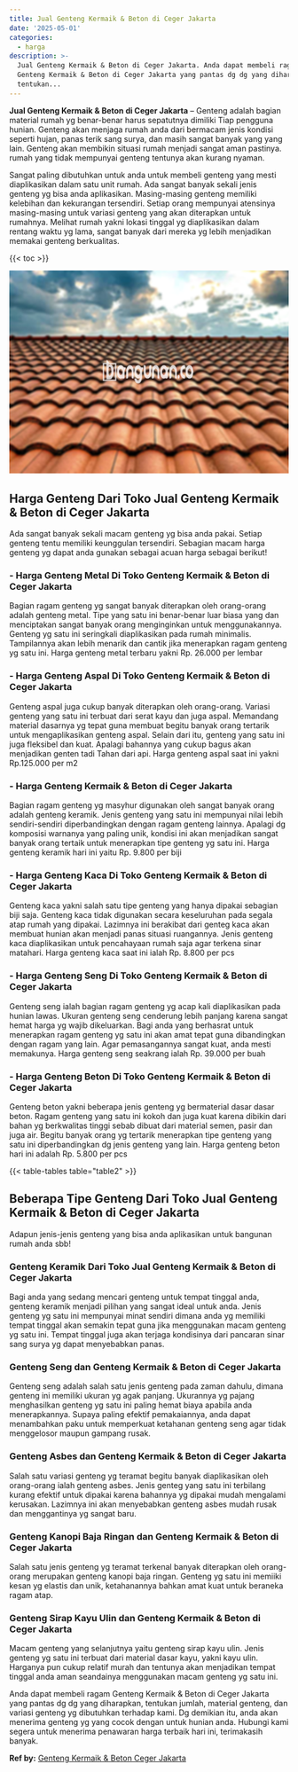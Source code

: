 ```yaml
---
title: Jual Genteng Kermaik & Beton di Ceger Jakarta
date: '2025-05-01'
categories:
  - harga
description: >-
  Jual Genteng Kermaik & Beton di Ceger Jakarta. Anda dapat membeli ragam
  Genteng Kermaik & Beton di Ceger Jakarta yang pantas dg dg yang diharapkan,
  tentukan...
---
```


**Jual Genteng Kermaik & Beton di Ceger Jakarta** – Genteng adalah bagian material rumah yg benar-benar harus sepatutnya dimiliki Tiap pengguna hunian. Genteng akan menjaga rumah anda dari bermacam jenis kondisi seperti hujan, panas terik sang surya, dan masih sangat banyak yang yang lain. Genteng akan membikin situasi rumah menjadi sangat aman pastinya. rumah yang tidak mempunyai genteng tentunya akan kurang nyaman.

Sangat paling dibutuhkan untuk anda untuk membeli genteng yang mesti diaplikasikan dalam satu unit rumah. Ada sangat banyak sekali jenis genteng yg bisa anda aplikasikan. Masing-masing genteng memiliki kelebihan dan kekurangan tersendiri. Setiap orang mempunyai atensinya masing-masing untuk variasi genteng yang akan diterapkan untuk rumahnya. Melihat rumah yakni lokasi tinggal yg diaplikasikan dalam rentang waktu yg lama, sangat banyak dari mereka yg lebih menjadikan memakai genteng berkualitas.

{{< toc >}}

![Jual Genteng Kermaik & Beton di Ceger Jakarta](/images/genteng-minimalis-murah32.png)

## Harga Genteng Dari Toko Jual Genteng Kermaik & Beton di Ceger Jakarta

Ada sangat banyak sekali macam genteng yg bisa anda pakai. Setiap genteng tentu memiliki keunggulan tersendiri. Sebagian macam harga genteng yg dapat anda gunakan sebagai acuan harga sebagai berikut!

### \- Harga Genteng Metal Di Toko Genteng Kermaik & Beton di Ceger Jakarta

Bagian ragam genteng yg sangat banyak diterapkan oleh orang-orang adalah genteng metal. Tipe yang satu ini benar-benar luar biasa yang dan menciptakan sangat banyak orang menginginkan untuk menggunakannya. Genteng yg satu ini seringkali diaplikasikan pada rumah minimalis. Tampilannya akan lebih menarik dan cantik jika menerapkan ragam genteng yg satu ini. Harga genteng metal terbaru yakni Rp. 26.000 per lembar

### \- Harga Genteng Aspal Di Toko Genteng Kermaik & Beton di Ceger Jakarta

Genteng aspal juga cukup banyak diterapkan oleh orang-orang. Variasi genteng yang satu ini terbuat dari serat kayu dan juga aspal. Memandang material dasarnya yg tepat guna membuat begitu banyak orang tertarik untuk mengaplikasikan genteng aspal. Selain dari itu, genteng yang satu ini juga fleksibel dan kuat. Apalagi bahannya yang cukup bagus akan menjadikan genten tadi Tahan dari api. Harga genteng aspal saat ini yakni Rp.125.000 per m2

### \- Harga Genteng Kermaik & Beton di Ceger Jakarta

Bagian ragam genteng yg masyhur digunakan oleh sangat banyak orang adalah genteng keramik. Jenis genteng yang satu ini mempunyai nilai lebih sendiri-sendiri diperbandingkan dengan ragam genteng lainnya. Apalagi dg komposisi warnanya yang paling unik, kondisi ini akan menjadikan sangat banyak orang tertaik untuk menerapkan tipe genteng yg satu ini. Harga genteng keramik hari ini yaitu Rp. 9.800 per biji

### \- Harga Genteng Kaca Di Toko Genteng Kermaik & Beton di Ceger Jakarta

Genteng kaca yakni salah satu tipe genteng yang hanya dipakai sebagian biji saja. Genteng kaca tidak digunakan secara keseluruhan pada segala atap rumah yang dipakai. Lazimnya ini berakibat dari genteg kaca akan membuat hunian akan menjadi panas situasi ruangannya. Jenis genteng kaca diaplikasikan untuk pencahayaan rumah saja agar terkena sinar matahari. Harga genteng kaca saat ini ialah Rp. 8.800 per pcs

### \- Harga Genteng Seng Di Toko Genteng Kermaik & Beton di Ceger Jakarta

Genteng seng ialah bagian ragam genteng yg acap kali diaplikasikan pada hunian lawas. Ukuran genteng seng cenderung lebih panjang karena sangat hemat harga yg wajib dikeluarkan. Bagi anda yang berhasrat untuk menerapkan ragam genteng yg satu ini akan amat tepat guna dibandingkan dengan ragam yang lain. Agar pemasangannya sangat kuat, anda mesti memakunya. Harga genteng seng seakrang ialah Rp. 39.000 per buah

### \- Harga Genteng Beton Di Toko Genteng Kermaik & Beton di Ceger Jakarta

Genteng beton yakni beberapa jenis genteng yg bermaterial dasar dasar beton. Ragam genteng yang satu ini kokoh dan juga kuat karena dibikin dari bahan yg berkwalitas tinggi sebab dibuat dari material semen, pasir dan juga air. Begitu banyak orang yg tertarik menerapkan tipe genteng yang satu ini diperbandingkan dg jenis genteng yang lain. Harga genteng beton hari ini adalah Rp. 5.800 per pcs

{{< table-tables table="table2" >}}

## Beberapa Tipe Genteng Dari Toko Jual Genteng Kermaik & Beton di Ceger Jakarta

Adapun jenis-jenis genteng yang bisa anda aplikasikan untuk bangunan rumah anda sbb!

### Genteng Keramik Dari Toko Jual Genteng Kermaik & Beton di Ceger Jakarta

Bagi anda yang sedang mencari genteng untuk tempat tinggal anda, genteng keramik menjadi pilihan yang sangat ideal untuk anda. Jenis genteng yg satu ini mempunyai minat sendiri dimana anda yg memiliki tempat tinggal akan semakin tepat guna jika menggunakan macam genteng yg satu ini. Tempat tinggal juga akan terjaga kondisinya dari pancaran sinar sang surya yg dapat menyebabkan panas.

### Genteng Seng dan Genteng Kermaik & Beton di Ceger Jakarta

Genteng seng adalah salah satu jenis genteng pada zaman dahulu, dimana genteng ini memiliki ukuran yg agak panjang. Ukurannya yg pajang menghasilkan genteng yg satu ini paling hemat biaya apabila anda menerapkannya. Supaya paling efektif pemakaiannya, anda dapat menambahkan paku untuk memperkuat ketahanan genteng seng agar tidak menggelosor maupun gampang rusak.

### Genteng Asbes dan Genteng Kermaik & Beton di Ceger Jakarta

Salah satu variasi genteng yg teramat begitu banyak diaplikasikan oleh orang-orang ialah genteng asbes. Jenis genteg yang satu ini terbilang kurang efektif untuk dipakai karena bahannya yg dipakai mudah mengalami kerusakan. Lazimnya ini akan menyebabkan genteng asbes mudah rusak dan menggantinya yg sangat baru.

### Genteng Kanopi Baja Ringan dan Genteng Kermaik & Beton di Ceger Jakarta

Salah satu jenis genteng yg teramat terkenal banyak diterapkan oleh orang-orang merupakan genteng kanopi baja ringan. Genteng yg satu ini memiiki kesan yg elastis dan unik, ketahanannya bahkan amat kuat untuk beraneka ragam atap.

### Genteng Sirap Kayu Ulin dan Genteng Kermaik & Beton di Ceger Jakarta

Macam genteng yang selanjutnya yaitu genteng sirap kayu ulin. Jenis genteng yg satu ini terbuat dari material dasar kayu, yakni kayu ulin. Harganya pun cukup relatif murah dan tentunya akan menjadikan tempat tinggal anda aman seandainya menggunakan macam genteng yg satu ini.

Anda dapat membeli ragam Genteng Kermaik & Beton di Ceger Jakarta yang pantas dg dg yang diharapkan, tentukan jumlah, material genteng, dan variasi genteng yg dibutuhkan terhadap kami. Dg demikian itu, anda akan menerima genteng yg yang cocok dengan untuk hunian anda. Hubungi kami segera untuk menerima penawaran harga terbaik hari ini, terimakasih banyak.

**Ref by:**  [Genteng Kermaik & Beton  Ceger Jakarta](https://id.wikipedia.org/wiki/Genteng)
